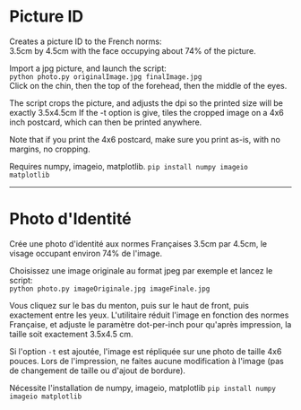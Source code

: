 # Picture ID

Creates a picture ID to the French norms:  
3.5cm by 4.5cm with the face occupying about 74% of the picture.

Import a jpg picture, and launch the script:  
`python photo.py originalImage.jpg finalImage.jpg`  
Click on the chin, then the top of the forehead, then the middle of the eyes.

The script crops the picture, and adjusts the dpi so the printed size will be exactly 3.5x4.5cm
If the -t option is give, tiles the cropped image on a 4x6 inch postcard, which can then be printed anywhere.

Note that if you print the 4x6 postcard, make sure you print as-is, with no margins, no cropping.

Requires numpy, imageio, matplotlib.
`pip install numpy imageio matplotlib`

_____________________________

# Photo d'Identité
Crée une photo d'identité aux normes Françaises
3.5cm par 4.5cm, le visage occupant environ 74% de l'image.

Choisissez une image originale au format jpeg par exemple et lancez le script:  
`python photo.py imageOriginale.jpg imageFinale.jpg`

Vous cliquez sur le bas du menton, puis sur le haut de front, puis exactement entre les yeux.
L'utilitaire réduit l'image en fonction des normes Française, et adjuste le paramètre dot-per-inch pour qu'après impression, la taille soit exactement 3.5x4.5 cm.

Si l'option `-t` est ajoutée, l'image est répliquée sur une photo de taille 4x6 pouces.
Lors de l'impression, ne faites aucune modification à l'image (pas de changement de taille ou d'ajout de bordure).

Nécessite l'installation de numpy, imageio, matplotlib
`pip install numpy imageio matplotlib`
